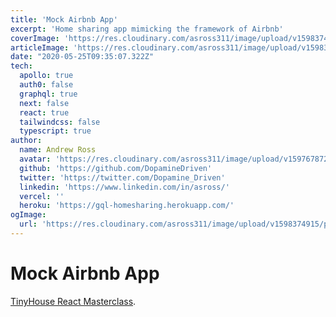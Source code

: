 ```yaml
---
title: 'Mock Airbnb App'
excerpt: 'Home sharing app mimicking the framework of Airbnb'
coverImage: 'https://res.cloudinary.com/asross311/image/upload/v1598374915/portfolio/mock-airbnb-home_vh5rhx.jpg'
articleImage: 'https://res.cloudinary.com/asross311/image/upload/v1598374915/portfolio/mock-airbnb-home_vh5rhx.jpg'
date: "2020-05-25T09:35:07.322Z"
tech:
  apollo: true
  auth0: false
  graphql: true
  next: false
  react: true
  tailwindcss: false
  typescript: true
author:
  name: Andrew Ross
  avatar: 'https://res.cloudinary.com/asross311/image/upload/v1597678722/portfolio/doge_ropqvx.jpg'
  github: 'https://github.com/DopamineDriven'
  twitter: 'https://twitter.com/Dopamine_Driven'
  linkedin: 'https://www.linkedin.com/in/asross/'
  vercel: ''
  heroku: 'https://gql-homesharing.herokuapp.com/'
ogImage:
  url: 'https://res.cloudinary.com/asross311/image/upload/v1598374915/portfolio/mock-airbnb-home_vh5rhx.jpg'
---
```


# Mock Airbnb App
 [TinyHouse React Masterclass](https://www.newline.co/tinyhouse).